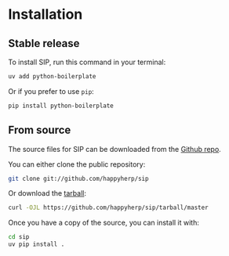 # Installation

## Stable release

To install SIP, run this command in your terminal:

```sh
uv add python-boilerplate
```

Or if you prefer to use `pip`:

```sh
pip install python-boilerplate
```

## From source

The source files for SIP can be downloaded from the [Github repo](https://github.com/happyherp/sip).

You can either clone the public repository:

```sh
git clone git://github.com/happyherp/sip
```

Or download the [tarball](https://github.com/happyherp/sip/tarball/master):

```sh
curl -OJL https://github.com/happyherp/sip/tarball/master
```

Once you have a copy of the source, you can install it with:

```sh
cd sip
uv pip install .
```
